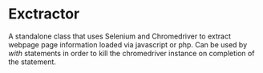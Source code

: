 # Exctractor

A standalone class that uses Selenium and Chromedriver to extract webpage page information loaded via javascript or php.  Can be used by *with* statements in order to kill the chromedriver instance on completion of the statement.